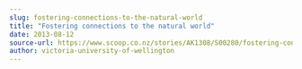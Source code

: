 ```yaml
---
slug: fostering-connections-to-the-natural-world
title: "Fostering connections to the natural world"
date: 2013-08-12
source-url: https://www.scoop.co.nz/stories/AK1308/S00280/fostering-connections-to-the-natural-world.htm
author: victoria-university-of-wellington
---
```

